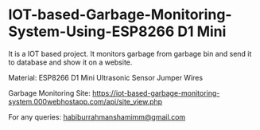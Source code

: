 # IOT-based-Garbage-Monitoring-System-Using-ESP8266 D1 Mini
It is a IOT based project. It monitors garbage from garbage bin and send it to database and show it on a website.

Material:
  ESP8266 D1 Mini
  Ultrasonic Sensor
  Jumper Wires

Garbage Monitoring Site: https://iot-based-garbage-monitoring-system.000webhostapp.com/api/site_view.php

For any queries: habiburrahmanshamimm@gmail.com
